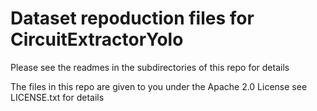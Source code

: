 # Dataset repoduction files for CircuitExtractorYolo

Please see the readmes in the subdirectories of this repo for details

The files in this repo are given to you under the Apache 2.0 License see LICENSE.txt for details
